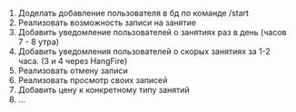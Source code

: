 1) Доделать добавление пользователя в бд по команде /start
2) Реализовать возможность записи на занятие
3) Добавить уведомление пользователей о занятиях раз в день (часов 7 - 8 утра)
4) Добавить уведомления пользователей о скорых занятиях за 1-2 часа. (3 и 4 через HangFire)
5) Реализовать отмену записи
6) Реализовать просмотр своих записей
7) Добавить цену к конкретному типу занятий
8) ...